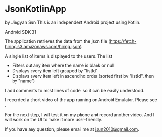 # JsonKotlinApp
by Jingyan Sun
This is an independent Android project using Kotlin.

Android SDK 31

The application retrieves the data from the json file (https://fetch-hiring.s3.amazonaws.com/hiring.json).

A single list of items is displayed to the users. The list
 - Filters out any item where the name is blank or null
 - Displays every item left grouped by "listId"
 - Displays every item left in ascending order (sorted first by "listId", then by "name")

I add comments to most lines of code, so it can be easily understood.

I recorded a short video of the app running on Android Emulator. Please see .

For the next step, I will test it on my phone and record another video. And I will work on the UI to make it more user-friendly.

If you have any question, please email me at jsun2010@gmail.com.
